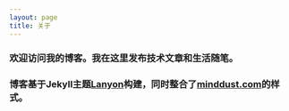 ```yaml
---
layout: page
title: 关于
---
```


### 欢迎访问我的博客。我在这里发布技术文章和生活随笔。  
### 博客基于Jekyll主题[Lanyon](http://lanyon.getpoole.com)构建，同时整合了[minddust.com](http://www.minddust.com)的样式。
